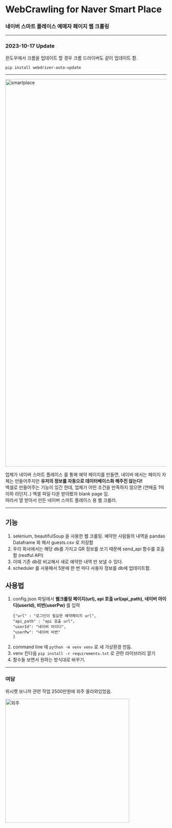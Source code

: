 # WebCrawling for Naver Smart Place 
### 네이버 스마트 플레이스 예매자 페이지 웹 크롤링 

---
### 2023-10-17 Update

윈도우에서 크롬을 업데이트 할 경우 크롬 드라이버도 같이 업데이트 함. 
```commandline
pip install webdriver-auto-update
```


---
<img width="1210" alt="smartplace" src="https://github.com/AllenEdgarPoe/Naver-Crawling/assets/43398106/c1d0f7d3-7112-4176-840a-2ba97a930c16">
<br>

업체가 네이버 스마트 플레이스 를 통해 예약 페이지를 만들면, 네이버 에서는 페이지 자체는 만들어주지만 **유저의 정보를 자동으로 데이터베이스화 해주진 않는다!** <br>
엑셀로 만들어주는 기능이 있긴 한데, 업체가 어떤 조건을 만족하지 않으면 (연매출 1억 이하 라던지..) 엑셀 파일 다운 받아봤자 blank page 임. <br>
따라서 열 받아서 만든 네이버 스마트 플레이스 용 웹 크롤러. <br>

---

## 기능 
1. selenium, beautifulSoup 을 사용한 웹 크롤링. 예약한 사람들의 내역을 pandas Dataframe 화 해서 guests.csv 로 저장함
2. 우리 회사에서는 해당 db를 가지고 QR 정보를 쏘기 때문에 send_api 함수를 호출함 (restful API)
3. 이때 기존 db랑 비교해서 새로 예약한 내역 만 보낼 수 있다. 
4. scheduler 를 사용해서 5분에 한 번 마다 사용자 정보를 db에 업데이트함. 

## 사용법 
1. config.json 파일에서 **웹크롤링 페이지(url), api 호출 url(api_path), 네이버 아이디(userId), 비번(userPw)** 를 입력 
    ```
   {"url" : "로그인이 필요한 예약페이지 url",
   "api_path" : "api 호출 url",
   "userId": "네이버 아이디",
   "userPw": "네이버 비번"
    }
   ```
2. command line 에 ```python -m venv venv``` 로 새 가상환경 만듬. 
3. venv 킨다음 ```pip install -r requirements.txt``` 로 관련 라이브러리 깔기
4. 함수들 보면서 원하는 방식대로 바꾸기. 

---

### 여담 
위시켓 보니까 관련 작업 2500만원에 외주 올라와있었음. 

<img width="387" alt="외주" src="https://github.com/AllenEdgarPoe/Naver-Crawling/assets/43398106/001c47ed-5643-4d26-841a-b8d8d551df25">